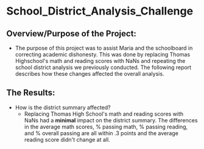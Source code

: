 # School_District_Analysis_Challenge

## Overview/Purpose of the Project:
   * The purpose of this project was to assist Maria and the schoolboard in correcting academic dishonesty. This was done by replacing Thomas Highschool's math and reading scores with NaNs and repeating the school district analysis we previously conducted. The following report describes how these changes affected the overall analysis.
   
## The Results:
   *  How is the district summary affected?
      * Replacing Thomas High School's math and reading scores with NaNs had a **minimal** impact on the district summary. The differences in the average math scores, % passing math, % passing reading, and % overall passing are all within .3 points and the average reading score didn't change at all.


